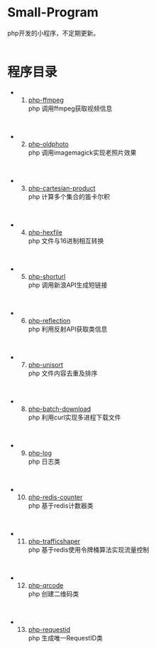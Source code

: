 # Small-Program
php开发的小程序，不定期更新。
<br>
<br>
# 程序目录
* 01. [php-ffmpeg](https://github.com/xfdipzone/Small-Program/tree/master/php-ffmpeg)<br>
php 调用ffmpeg获取视频信息
<br>

* 02. [php-oldphoto](https://github.com/xfdipzone/Small-Program/tree/master/php-oldphoto)<br>
php 调用imagemagick实现老照片效果
<br>

* 03. [php-cartesian-product](https://github.com/xfdipzone/Small-Program/tree/master/php-cartesian-product)<br>
php 计算多个集合的笛卡尔积
<br>

* 04. [php-hexfile](https://github.com/xfdipzone/Small-Program/tree/master/php-hexfile)<br>
php 文件与16进制相互转换
<br>

* 05. [php-shorturl](https://github.com/xfdipzone/Small-Program/tree/master/php-shorturl)<br>
php 调用新浪API生成短链接
<br>

* 06. [php-reflection](https://github.com/xfdipzone/Small-Program/tree/master/php-reflection)<br>
php 利用反射API获取类信息
<br>

* 07. [php-unisort](https://github.com/xfdipzone/Small-Program/tree/master/php-unisort)<br>
php 文件内容去重及排序
<br>

* 08. [php-batch-download](https://github.com/xfdipzone/Small-Program/tree/master/php-batch-download)<br>
php 利用curl实现多进程下载文件
<br>

* 09. [php-log](https://github.com/xfdipzone/Small-Program/tree/master/php-log)<br>
php 日志类
<br>

* 10. [php-redis-counter](https://github.com/xfdipzone/Small-Program/tree/master/php-redis-counter)<br>
php 基于redis计数器类
<br>

* 11. [php-trafficshaper](https://github.com/xfdipzone/Small-Program/tree/master/php-trafficshaper)<br>
php 基于redis使用令牌桶算法实现流量控制
<br>

* 12. [php-qrcode](https://github.com/xfdipzone/Small-Program/tree/master/php-qrcode)<br>
php 创建二维码类
<br>

* 13. [php-requestid](https://github.com/xfdipzone/Small-Program/tree/master/php-requestid)<br>
php 生成唯一RequestID类
<br>
